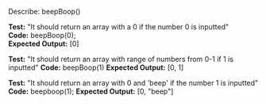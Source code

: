 Describe: beepBoop()

**Test:** "It should return an array with a 0 if the number 0 is inputted"  
**Code:** beepBoop(0);  
**Expected Output:** [0]  

**Test:** "It should return an array with range of numbers from 0-1 if 1 is inputted"
**Code:** beepBoop(1)
**Expected Output:** [0, 1]

**Test:** "It should return an array with 0 and 'beep' if the number 1 is inputted"
**Code:** beepboop(1);
**Expected Output:** [0, "beep"]
